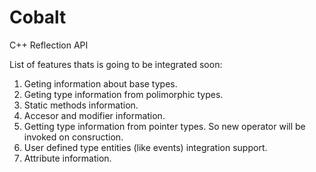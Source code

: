 # Cobalt
C++ Reflection API

List of features thats is going to be integrated soon:

1. Geting information about base types.
2. Geting type information from polimorphic types.
3. Static methods information.
4. Accesor and modifier information.
5. Getting type information from pointer types. So new operator will be invoked on consruction.
6. User defined type entities (like events) integration support.
7. Attribute information.
